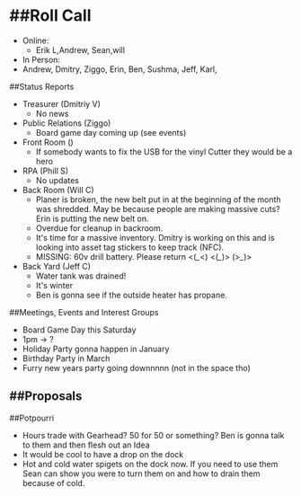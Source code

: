 ##Roll Call
=========
- Online:
  - Erik L,Andrew, Sean,will
- In Person:
 - Andrew, Dmitry, Ziggo, Erin, Ben, Sushma, Jeff, Karl,


##Status Reports
- Treasurer (Dmitriy V)
  - No news
- Public Relations (Ziggo)
  - Board game day coming up (see events)
- Front Room ()
  - If somebody wants to fix the USB for the vinyl Cutter they would be a hero
- RPA (Phill S)
  - No updates
- Back Room (Will C)
  - Planer is broken, the new belt put in at the beginning of the month was shredded. May be because people are making massive cuts? Erin is putting the new belt on.
  - Overdue for cleanup in backroom.
  - It's time for a massive inventory. Dmitry is working on this and is looking into asset tag stickers to keep track (NFC).
  - MISSING: 60v drill battery. Please return <(*_*<) <(*_*)> (>*_*)>
- Back Yard (Jeff C)
  - Water tank was drained!
  - It's winter
  - Ben is gonna see if the outside heater has propane.


##Meetings, Events and Interest Groups
- Board Game Day this Saturday
 - 1pm -> ?
- Holiday Party gonna happen in January
- Birthday Party in March
- Furry new years party going downnnnn (not in the space tho)

##Proposals
  -

##Potpourri
  - Hours trade with Gearhead? 50 for 50 or something? Ben is gonna talk to them and then flesh out an Idea
  - It would be cool to have a drop on the dock
  - Hot and cold water spigets on the dock now. If you need to use them Sean can show you were to turn them on and how to drain them because of cold.


